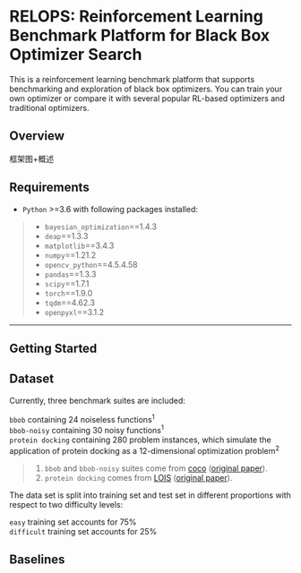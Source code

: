 # RELOPS: Reinforcement Learning Benchmark Platform for Black Box Optimizer Search

This is a reinforcement learning benchmark platform that supports benchmarking and exploration of black box optimizers. You can train your own optimizer or compare it with several popular RL-based optimizers and traditional optimizers.

## Overview

框架图+概述

## Requirements  

* `Python` >=3.6 with following packages installed:  
> * `bayesian_optimization`==1.4.3  
> * `deap`==1.3.3  
> * `matplotlib`==3.4.3  
> * `numpy`==1.21.2  
> * `opencv_python`==4.5.4.58  
> * `pandas`==1.3.3  
> * `scipy`==1.7.1  
> * `torch`==1.9.0  
> * `tqdm`==4.62.3  
> * `openpyxl`==3.1.2  
___

## Getting Started



## Dataset


Currently, three benchmark suites are included:  

`bbob` containing 24 noiseless functions<sup>1</sup>  
`bbob-noisy` containing 30 noisy functions<sup>1</sup>   
`protein docking` containing 280 problem instances, which simulate the application of protein docking as a 12-dimensional optimization problem<sup>2</sup>  
    
> 1. `bbob` and `bbob-noisy` suites come from [coco](https://github.com/numbbo/coco) ([original paper](https://www.tandfonline.com/eprint/DQPF7YXFJVMTQBH8NKR8/pdf?target=10.1080/10556788.2020.1808977)).
> 2. `protein docking` comes from [LOIS](https://github.com/Shen-Lab/LOIS) ([original paper](http://papers.nips.cc/paper/9641-learning-to-optimize-in-swarms)).

The data set is split into training set and test set in different proportions with respect to two difficulty levels:  

`easy` training set accounts for 75%  
`difficult` training set accounts for 25%  

## Baselines




